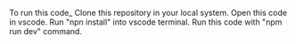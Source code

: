 To run this code_
Clone this repository in your local system.
Open this code in vscode.
Run "npn install" into vscode terminal.
Run this code with "npm run dev" command.
